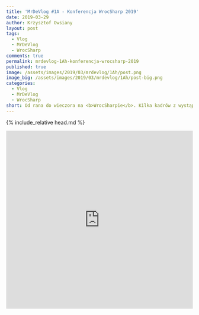 ```yaml
---
title: 'MrDeVlog #1A - Konferencja WrocSharp 2019'
date: 2019-03-29
author: Krzysztof Owsiany
layout: post
tags:
  - Vlog
  - MrDeVlog
  - WrocSharp
comments: true
permalink: mrdevlog-1Ah-konferencja-wrocsharp-2019
published: true
image: /assets/images/2019/03/mrdevlog/1Ah/post.png
image_big: /assets/images/2019/03/mrdevlog/1Ah/post-big.png
categories:
  - Vlog
  - MrDeVlog
  - WrocSharp
short: Od rana do wieczora na <b>WrocSharpie</b>. Kilka kadrów z wystąpień, organizacji i moje komentarze. Jeżeli ktoś nie był, to może uszczypnąć garść imprezy.
---
```

{% include_relative head.md %}

<div width="640" height="480" style="margin-left:auto; margin-right:auto;">
<embed width="100%" height="480" src="https://www.youtube.com/embed/fKt2YyQmi9U"/>
</div>